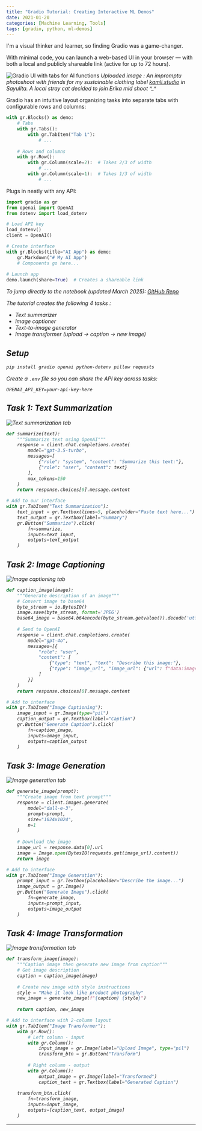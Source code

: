 ```yaml
---
title: "Gradio Tutorial: Creating Interactive ML Demos"
date: 2021-01-20
categories: [Machine Learning, Tools]
tags: [gradio, python, ml-demos]
---
```


I'm a visual thinker and learner, so finding Gradio was a game-changer.

With minimal code, you can launch a web-based UI in your browser — with both a local and publicly shareable link (active for up to 72 hours). 


![Gradio UI with tabs for AI functions](/assets/images/gradio-tutorial-screenshot.png)
*Uploaded image : An impromptu photoshoot with friends for my sustainable clothing label [kamli.studio](https://www.kamli.studio) in Sayulita. A local stray cat decided to join Erika mid shoot ^_^*


Gradio has an intuitive layout organizing tasks into separate tabs with configurable rows and columns:

```python
with gr.Blocks() as demo:
    # Tabs
    with gr.Tabs():
        with gr.TabItem("Tab 1"):
            # ...
    
    # Rows and columns
    with gr.Row():
        with gr.Column(scale=2):  # Takes 2/3 of width
            # ...
        with gr.Column(scale=1):  # Takes 1/3 of width
            # ...
```


Plugs in neatly with any API:

```python
import gradio as gr
from openai import OpenAI
from dotenv import load_dotenv

# Load API key
load_dotenv()
client = OpenAI()

# Create interface
with gr.Blocks(title="AI App") as demo:
    gr.Markdown("# My AI App")
    # Components go here...
    
# Launch app
demo.launch(share=True)  # Creates a shareable link
```

<em> To jump directly to the notebook (updated March 2025):<em> [GitHub Repo](https://github.com/fareeha/gradio-ai-demo)


The tutorial creates the following 4 tasks :
- Text summarizer
- Image captioner
- Text-to-image generator
- Image transformer (upload → caption → new image)




## Setup

```bash
pip install gradio openai python-dotenv pillow requests
```

Create a `.env` file so you can share the API key across tasks:
```
OPENAI_API_KEY=your-api-key-here
```



## Task 1: Text Summarization

![Text summarization tab](/assets/images/summarizer-screenshot.png)

```python
def summarize(text):
    """Summarize text using OpenAI"""
    response = client.chat.completions.create(
        model="gpt-3.5-turbo",
        messages=[
            {"role": "system", "content": "Summarize this text:"},
            {"role": "user", "content": text}
        ],
        max_tokens=150
    )
    return response.choices[0].message.content

# Add to our interface
with gr.TabItem("Text Summarization"):
    text_input = gr.Textbox(lines=5, placeholder="Paste text here...")
    text_output = gr.Textbox(label="Summary")
    gr.Button("Summarize").click(
        fn=summarize, 
        inputs=text_input, 
        outputs=text_output
    )
```

## Task 2: Image Captioning

![Image captioning tab](/assets/images/captioner-screenshot.png)

```python
def caption_image(image):
    """Generate description of an image"""
    # Convert image to base64
    byte_stream = io.BytesIO()
    image.save(byte_stream, format='JPEG')
    base64_image = base64.b64encode(byte_stream.getvalue()).decode('utf-8')
    
    # Send to OpenAI
    response = client.chat.completions.create(
        model="gpt-4o",
        messages=[{
            "role": "user",
            "content": [
                {"type": "text", "text": "Describe this image:"},
                {"type": "image_url", "image_url": {"url": f"data:image/jpeg;base64,{base64_image}"}}
            ]
        }]
    )
    return response.choices[0].message.content

# Add to interface
with gr.TabItem("Image Captioning"):
    image_input = gr.Image(type="pil")
    caption_output = gr.Textbox(label="Caption")
    gr.Button("Generate Caption").click(
        fn=caption_image,
        inputs=image_input,
        outputs=caption_output
    )
```

## Task 3: Image Generation

![Image generation tab](/assets/images/generator-screenshot.png)

```python
def generate_image(prompt):
    """Create image from text prompt"""
    response = client.images.generate(
        model="dall-e-3",
        prompt=prompt,
        size="1024x1024",
        n=1
    )
    
    # Download the image
    image_url = response.data[0].url
    image = Image.open(BytesIO(requests.get(image_url).content))
    return image

# Add to interface
with gr.TabItem("Image Generation"):
    prompt_input = gr.Textbox(placeholder="Describe the image...")
    image_output = gr.Image()
    gr.Button("Generate Image").click(
        fn=generate_image,
        inputs=prompt_input,
        outputs=image_output
    )
```

## Task 4: Image Transformation

![Image transformation tab](/assets/images/transformimage-screenshot.png)

```python
def transform_image(image):
    """Caption image then generate new image from caption"""
    # Get image description
    caption = caption_image(image)
    
    # Create new image with style instructions
    style = "Make it look like product photography"
    new_image = generate_image(f"{caption} {style}")
    
    return caption, new_image

# Add to interface with 2-column layout
with gr.TabItem("Image Transformer"):
    with gr.Row():
        # Left column - input
        with gr.Column():
            input_image = gr.Image(label="Upload Image", type="pil")
            transform_btn = gr.Button("Transform")
            
        # Right column - output
        with gr.Column():
            output_image = gr.Image(label="Transformed")
            caption_text = gr.Textbox(label="Generated Caption")
    
    transform_btn.click(
        fn=transform_image,
        inputs=input_image,
        outputs=[caption_text, output_image]
    )
```



---

